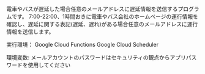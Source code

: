 電車やバスが遅延した場合任意のメールアドレスに遅延情報を送信するプログラムです。
7:00-22:00、1時間おきに電車やバス会社のホームページの運行情報を確認し、遅延に関する表記(遅延、遅れ)がある場合任意のメールアドレスに運行情報を送信します。

実行環境：
Google Cloud Functions
Google Cloud Scheduler

環境変数:
メールアカウントのパスワードはセキュリティの観点からアプリパスワードを使用してください
